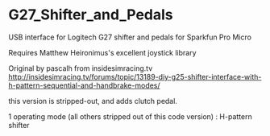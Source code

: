 # G27_Shifter_and_Pedals

USB interface for Logitech G27 shifter and pedals
for Sparkfun Pro Micro

Requires Matthew Heironimus's excellent joystick library

Original by pascalh from insidesimracing.tv
http://insidesimracing.tv/forums/topic/13189-diy-g25-shifter-interface-with-h-pattern-sequential-and-handbrake-modes/

this version is stripped-out, and adds clutch pedal.

1 operating mode (all others stripped out of this code version)
 : H-pattern shifter
